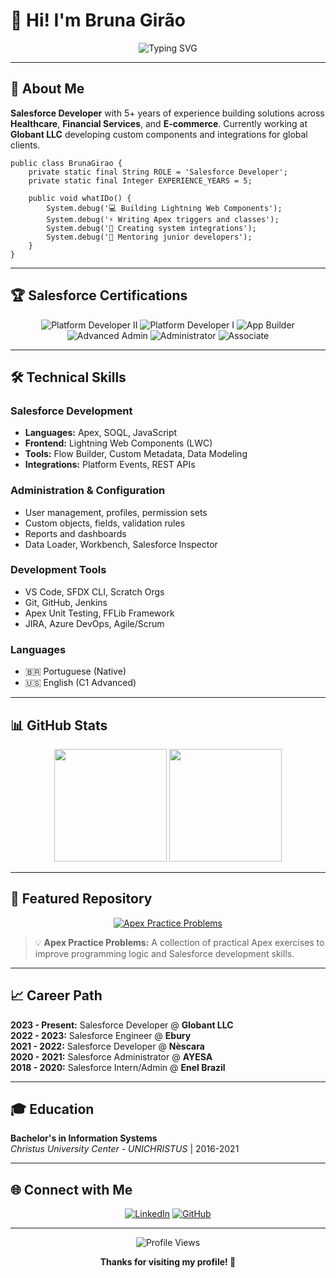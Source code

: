 # 👋 Hi! I'm Bruna Girão

<div align="center">

![Typing SVG](https://readme-typing-svg.herokuapp.com?font=Fira+Code&size=28&duration=3000&pause=1000&color=00D4FF&center=true&vCenter=true&width=500&lines=Salesforce+Developer;5%2B+Years+Experience;LWC+%26+Apex+Developer)

</div>

---

## 🚀 **About Me**

**Salesforce Developer** with 5+ years of experience building solutions across **Healthcare**, **Financial Services**, and **E-commerce**. Currently working at **Globant LLC** developing custom components and integrations for global clients.

```apex
public class BrunaGirao {
    private static final String ROLE = 'Salesforce Developer';
    private static final Integer EXPERIENCE_YEARS = 5;
    
    public void whatIDo() {
        System.debug('💻 Building Lightning Web Components');
        System.debug('⚡ Writing Apex triggers and classes');
        System.debug('🔗 Creating system integrations');
        System.debug('👥 Mentoring junior developers');
    }
}
```

---

## 🏆 **Salesforce Certifications**

<p align="center">
  <img src="https://img.shields.io/badge/Platform%20Developer%20II-FF6600?style=for-the-badge&logo=salesforce&logoColor=white" alt="Platform Developer II"/>
  <img src="https://img.shields.io/badge/Platform%20Developer%20I-FF6600?style=for-the-badge&logo=salesforce&logoColor=white" alt="Platform Developer I"/>
  <img src="https://img.shields.io/badge/Platform%20App%20Builder-0099CC?style=for-the-badge&logo=salesforce&logoColor=white" alt="App Builder"/>
  <img src="https://img.shields.io/badge/Advanced%20Administrator-00CC66?style=for-the-badge&logo=salesforce&logoColor=white" alt="Advanced Admin"/>
  <img src="https://img.shields.io/badge/Administrator-66CC00?style=for-the-badge&logo=salesforce&logoColor=white" alt="Administrator"/>
  <img src="https://img.shields.io/badge/Associate-CCCC00?style=for-the-badge&logo=salesforce&logoColor=white" alt="Associate"/>
</p>

---

## 🛠️ **Technical Skills**

### **Salesforce Development**
- **Languages:** Apex, SOQL, JavaScript
- **Frontend:** Lightning Web Components (LWC)
- **Tools:** Flow Builder, Custom Metadata, Data Modeling
- **Integrations:** Platform Events, REST APIs

### **Administration & Configuration**
- User management, profiles, permission sets
- Custom objects, fields, validation rules
- Reports and dashboards
- Data Loader, Workbench, Salesforce Inspector

### **Development Tools**
- VS Code, SFDX CLI, Scratch Orgs
- Git, GitHub, Jenkins
- Apex Unit Testing, FFLib Framework
- JIRA, Azure DevOps, Agile/Scrum

### **Languages**
- 🇧🇷 Portuguese (Native)
- 🇺🇸 English (C1 Advanced)

---

## 📊 **GitHub Stats**

<div align="center">
  <img height="180em" src="https://github-readme-stats.vercel.app/api?username=brunagirao&show_icons=true&theme=tokyonight&include_all_commits=true&count_private=true"/>
  <img height="180em" src="https://github-readme-stats.vercel.app/api/top-langs/?username=brunagirao&layout=compact&langs_count=7&theme=tokyonight"/>
</div>

---

## 🎯 **Featured Repository**

<div align="center">

[![Apex Practice Problems](https://github-readme-stats.vercel.app/api/pin/?username=brunagirao&repo=apex-practice-problems&theme=tokyonight)](https://github.com/brunagirao/apex-practice-problems)

</div>

> 💡 **Apex Practice Problems:** A collection of practical Apex exercises to improve programming logic and Salesforce development skills.

---

## 📈 **Career Path**

**2023 - Present:** Salesforce Developer @ **Globant LLC**  
**2022 - 2023:** Salesforce Engineer @ **Ebury**  
**2021 - 2022:** Salesforce Developer @ **Nèscara**  
**2020 - 2021:** Salesforce Administrator @ **AYESA**  
**2018 - 2020:** Salesforce Intern/Admin @ **Enel Brazil**  

---

## 🎓 **Education**
**Bachelor's in Information Systems**  
*Christus University Center - UNICHRISTUS* | 2016-2021

---

## 🌐 **Connect with Me**

<div align="center">

[![LinkedIn](https://img.shields.io/badge/LinkedIn-0077B5?style=for-the-badge&logo=linkedin&logoColor=white)](https://www.linkedin.com/in/brunagirao)
[![GitHub](https://img.shields.io/badge/GitHub-100000?style=for-the-badge&logo=github&logoColor=white)](https://github.com/brunagirao)

</div>

---

<div align="center">

![Profile Views](https://komarev.com/ghpvc/?username=brunagirao&color=brightgreen&style=flat-square)

**Thanks for visiting my profile! 🚀**

</div>
